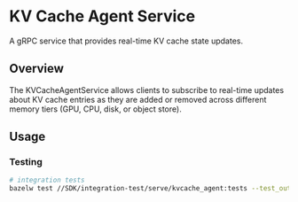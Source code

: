 # KV Cache Agent Service

A gRPC service that provides real-time KV cache state updates.

## Overview

The KVCacheAgentService allows clients to subscribe to real-time updates about
KV cache entries as they are added or removed across different memory tiers
(GPU, CPU, disk, or object store).

## Usage

### Testing

```bash
# integration tests
bazelw test //SDK/integration-test/serve/kvcache_agent:tests --test_output=streamed --test_arg="-svv"
```
